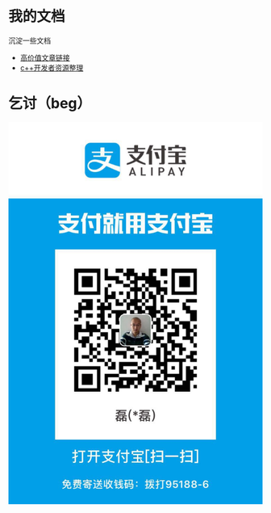 # 我的文档
沉淀一些文档

* [高价值文章链接](reference_link.md)
* [c++开发者资源整理](cpp_developer_resource.md)


# 乞讨（beg）
![支付宝Alipay](images/alipay.png)

